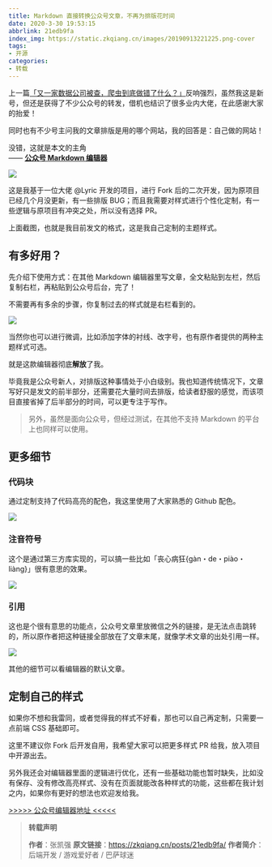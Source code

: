```yaml
---
title: Markdown 直接转换公众号文章，不再为排版花时间
date: 2020-3-30 19:53:15
abbrlink: 21edb9fa
index_img: https://static.zkqiang.cn/images/20190913221225.png-cover
tags:
- 开源
categories:
- 转载
---
```


上一篇[「又一家数据公司被查，爬虫到底做错了什么？」](https://mp.weixin.qq.com/s/fSjEizj-tqoMV7ior8XiLg)反响强烈，虽然我这是新号，但还是获得了不少公众号的转发，借机也结识了很多业内大佬，在此感谢大家的抬爱！

同时也有不少号主问我的文章排版是用的哪个网站，我的回答是：自己做的网站！

没错，这就是本文的主角  
—— **[公众号 Markdown 编辑器](http://prod.zkqiang.cn/wxeditor)**

![](http://static.zkqiang.cn/images/20190913221225.png-slim)

这是我基于一位大佬 @Lyric 开发的项目，进行 Fork 后的二次开发，因为原项目已经几个月没更新，有一些排版 BUG；而且我需要对样式进行个性化定制，有一些逻辑与原项目有冲突之处，所以没有选择 PR。

上面截图，也就是我目前发文的格式，这是我自己定制的主题样式。

## 有多好用？

先介绍下使用方式：在其他 Markdown 编辑器里写文章，全文粘贴到左栏，然后复制右栏，再粘贴到公众号后台，完了！

不需要再有多余的步骤，你复制过去的样式就是右栏看到的。

![](http://static.zkqiang.cn/images/20190913213757.png-slim)

当然你也可以进行微调，比如添加字体的衬线、改字号，也有原作者提供的两种主题样式可选。

就是这款编辑器彻底**解放**了我。

毕竟我是公众号新人，对排版这种事情处于小白级别。我也知道传统情况下，文章写好只是发文的前半部分，还需要花大量时间去排版，给读者舒服的感觉，而该项目直接省掉了后半部分的时间，可以更专注于写作。

>另外，虽然是面向公众号，但经过测试，在其他不支持 Markdown 的平台上也同样可以使用。

## 更多细节

### 代码块

通过定制支持了代码高亮的配色，我这里使用了大家熟悉的 Github 配色。

![](http://static.zkqiang.cn/images/20190913214602.png-slim)

### 注音符号

这个是通过第三方库实现的，可以搞一些比如「丧心病狂{gàn・de・piào・liàng}」很有意思的效果。

![](http://static.zkqiang.cn/images/20190913214803.png-slim)

### 引用

这也是个很有意思的功能点，公众号文章里放微信之外的链接，是无法点击跳转的，所以原作者把这种链接全部放在了文章末尾，就像学术文章的出处引用一样。

![](http://static.zkqiang.cn/images/20190913215245.png-slim)

其他的细节可以看编辑器的默认文章。

## 定制自己的样式

如果你不想和我雷同，或者觉得我的样式不好看，那也可以自己再定制，只需要一点前端 CSS 基础即可。

这里不建议你 Fork 后开发自用，我希望大家可以把更多样式 PR 给我，放入项目中开源出去。

另外我还会对编辑器里面的逻辑进行优化，还有一些基础功能也暂时缺失，比如没有保存、没有修改高亮样式、没有在页面就能改各种样式的功能，这些都在我计划之内，如果你有更好的想法也欢迎发给我。

[>>>>> 公众号编辑器地址 <<<<<](http://prod.zkqiang.cn/wxeditor)


> **转载声明**
>
> **作者**：张凯强
> **原文链接**：https://zkqiang.cn/posts/21edb9fa/
> **作者简介**： 后端开发 / 游戏爱好者 / 巴萨球迷